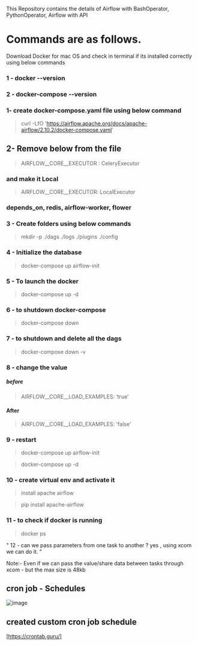 This Repository contains the details of Airflow with BashOperator, PythonOperator, Airflow with API

# Commands are as follows.

Download Docker for mac OS and check in terminal if its installed correctly  using below commands
### 1 - docker --version
### 2 - docker-compose --version

###  1-	create docker-compose.yaml file using below command
>   curl -LfO 'https://airflow.apache.org/docs/apache-airflow/2.10.2/docker-compose.yaml'

## 2-	Remove below from the file
>   AIRFLOW__CORE__EXECUTOR : CeleryExecutor

### and make it Local
>   AIRFLOW__CORE__EXECUTOR: LocalExecutor

### depends_on, redis, airflow-worker, flower

### 3 -	Create folders using below commands
>   mkdir -p ./dags ./logs ./plugins ./config

### 4 -	Initialize the database
>   docker-compose up airflow-init
### 5 -	To launch the docker 
>   docker-compose up -d

### 6 -	to shutdown docker-compose
>   docker-compose down 

### 7 -	to shutdown and delete all the dags
>   docker-compose down -v

### 8 -	change the value
##### before
>   AIRFLOW__CORE__LOAD_EXAMPLES: ‘true’

#### After
>   AIRFLOW__CORE__LOAD_EXAMPLES: 'false'

### 9 -	restart 
>   docker-compose up airflow-init

>   docker-compose up -d

### 10 -	create virtual env and activate it
>   install apache airflow 

>   pip install apache-airflow

### 11 -	to check if docker is running 
>   docker ps

" 12 -	can we pass parameters from one task to another ?
yes , using xcom we can do it. "

Note:- Even if we can pass the value/share data between tasks through xcom - but the max size is 48kb

## cron job - Schedules 
![image](https://github.com/user-attachments/assets/f5189543-969a-439c-b04e-13f6f24fec3a)

## created custom cron job schedule 
[https://crontab.guru/]

